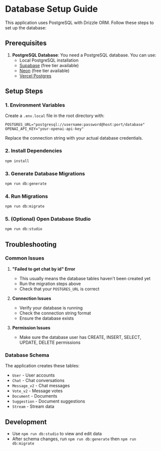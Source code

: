 # Database Setup Guide

This application uses PostgreSQL with Drizzle ORM. Follow these steps to set up the database:

## Prerequisites

1. **PostgreSQL Database**: You need a PostgreSQL database. You can use:
   - Local PostgreSQL installation
   - [Supabase](https://supabase.com/) (free tier available)
   - [Neon](https://neon.tech/) (free tier available)
   - [Vercel Postgres](https://vercel.com/docs/storage/vercel-postgres)

## Setup Steps

### 1. Environment Variables

Create a `.env.local` file in the root directory with:

```env
POSTGRES_URL="postgresql://username:password@host:port/database"
OPENAI_API_KEY="your-openai-api-key"
```

Replace the connection string with your actual database credentials.

### 2. Install Dependencies

```bash
npm install
```

### 3. Generate Database Migrations

```bash
npm run db:generate
```

### 4. Run Migrations

```bash
npm run db:migrate
```

### 5. (Optional) Open Database Studio

```bash
npm run db:studio
```

## Troubleshooting

### Common Issues

1. **"Failed to get chat by id" Error**
   - This usually means the database tables haven't been created yet
   - Run the migration steps above
   - Check that your `POSTGRES_URL` is correct

2. **Connection Issues**
   - Verify your database is running
   - Check the connection string format
   - Ensure the database exists

3. **Permission Issues**
   - Make sure the database user has CREATE, INSERT, SELECT, UPDATE, DELETE permissions

### Database Schema

The application creates these tables:
- `User` - User accounts
- `Chat` - Chat conversations
- `Message_v2` - Chat messages
- `Vote_v2` - Message votes
- `Document` - Documents
- `Suggestion` - Document suggestions
- `Stream` - Stream data

## Development

- Use `npm run db:studio` to view and edit data
- After schema changes, run `npm run db:generate` then `npm run db:migrate`
